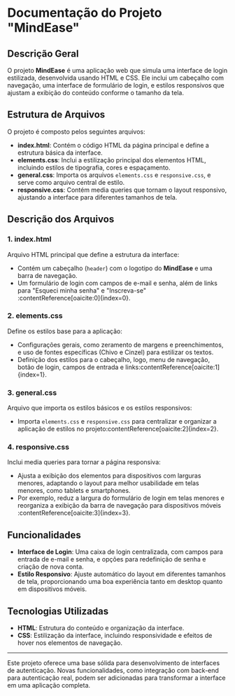 # Documentação do Projeto "MindEase"

## Descrição Geral
O projeto **MindEase** é uma aplicação web que simula uma interface de login estilizada, desenvolvida usando HTML e CSS. Ele inclui um cabeçalho com navegação, uma interface de formulário de login, e estilos responsivos que ajustam a exibição do conteúdo conforme o tamanho da tela.

## Estrutura de Arquivos
O projeto é composto pelos seguintes arquivos:

- **index.html**: Contém o código HTML da página principal e define a estrutura básica da interface.
- **elements.css**: Inclui a estilização principal dos elementos HTML, incluindo estilos de tipografia, cores e espaçamento.
- **general.css**: Importa os arquivos `elements.css` e `responsive.css`, e serve como arquivo central de estilo.
- **responsive.css**: Contém media queries que tornam o layout responsivo, ajustando a interface para diferentes tamanhos de tela.

## Descrição dos Arquivos

### 1. index.html
Arquivo HTML principal que define a estrutura da interface:
- Contém um cabeçalho (`header`) com o logotipo do **MindEase** e uma barra de navegação.
- Um formulário de login com campos de e-mail e senha, além de links para "Esqueci minha senha" e "Inscreva-se"&#8203;:contentReference[oaicite:0]{index=0}.

### 2. elements.css
Define os estilos base para a aplicação:
- Configurações gerais, como zeramento de margens e preenchimentos, e uso de fontes específicas (Chivo e Cinzel) para estilizar os textos.
- Definição dos estilos para o cabeçalho, logo, menu de navegação, botão de login, campos de entrada e links&#8203;:contentReference[oaicite:1]{index=1}.

### 3. general.css
Arquivo que importa os estilos básicos e os estilos responsivos:
- Importa `elements.css` e `responsive.css` para centralizar e organizar a aplicação de estilos no projeto&#8203;:contentReference[oaicite:2]{index=2}.

### 4. responsive.css
Inclui media queries para tornar a página responsiva:
- Ajusta a exibição dos elementos para dispositivos com larguras menores, adaptando o layout para melhor usabilidade em telas menores, como tablets e smartphones.
- Por exemplo, reduz a largura do formulário de login em telas menores e reorganiza a exibição da barra de navegação para dispositivos móveis&#8203;:contentReference[oaicite:3]{index=3}.

## Funcionalidades

- **Interface de Login**: Uma caixa de login centralizada, com campos para entrada de e-mail e senha, e opções para redefinição de senha e criação de nova conta.
- **Estilo Responsivo**: Ajuste automático do layout em diferentes tamanhos de tela, proporcionando uma boa experiência tanto em desktop quanto em dispositivos móveis.

## Tecnologias Utilizadas
- **HTML**: Estrutura do conteúdo e organização da interface.
- **CSS**: Estilização da interface, incluindo responsividade e efeitos de hover nos elementos de navegação.

---

Este projeto oferece uma base sólida para desenvolvimento de interfaces de autenticação. Novas funcionalidades, como integração com back-end para autenticação real, podem ser adicionadas para transformar a interface em uma aplicação completa.
